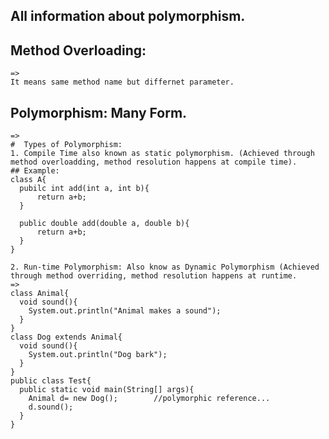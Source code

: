 ## All information about polymorphism.

## Method Overloading:
    => 
    It means same method name but differnet parameter.

## Polymorphism: Many Form.
    =>
    #  Types of Polymorphism:
    1. Compile Time also known as static polymorphism. (Achieved through method overloadding, method resolution happens at compile time).
    ## Example: 
    class A{
      pubilc int add(int a, int b){
          return a+b;
      }

      public double add(double a, double b){
          return a+b;
      }
    }

    2. Run-time Polymorphism: Also know as Dynamic Polymorphism (Achieved through method overriding, method resolution happens at runtime.
    =>
    class Animal{
      void sound(){
        System.out.println("Animal makes a sound");
      }
    }
    class Dog extends Animal{
      void sound(){
        System.out.println("Dog bark");
      }
    }
    public class Test{
      public static void main(String[] args){
        Animal d= new Dog();        //polymorphic reference...
        d.sound();
      }
    }
